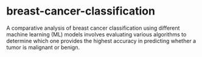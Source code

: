 # breast-cancer-classification
A comparative analysis of breast cancer classification using different machine learning (ML) models involves evaluating various algorithms to determine which one provides the highest accuracy in predicting whether a tumor is malignant or benign.
